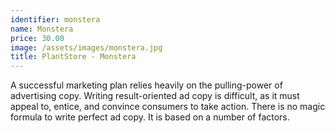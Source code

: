 ```yaml
---
identifier: monstera
name: Monstera
price: 30.00
image: /assets/images/monstera.jpg
title: PlantStore - Monstera
---
```

A successful marketing plan relies heavily on the pulling-power of advertising copy. Writing result-oriented ad copy is difficult, as it must appeal to, entice, and convince consumers to take action. There is no magic formula to write perfect ad copy. It is based on a number of factors.
